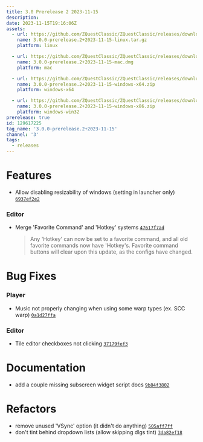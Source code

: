 ```yaml
---
title: 3.0 Prerelease 2 2023-11-15
description: 
date: 2023-11-15T19:16:06Z
assets: 
  - url: https://github.com/ZQuestClassic/ZQuestClassic/releases/download/3.0.0-prerelease.2%2B2023-11-15/3.0.0-prerelease.2%2B2023-11-15-linux.tar.gz
    name: 3.0.0-prerelease.2+2023-11-15-linux.tar.gz
    platform: linux

  - url: https://github.com/ZQuestClassic/ZQuestClassic/releases/download/3.0.0-prerelease.2%2B2023-11-15/3.0.0-prerelease.2%2B2023-11-15-mac.dmg
    name: 3.0.0-prerelease.2+2023-11-15-mac.dmg
    platform: mac

  - url: https://github.com/ZQuestClassic/ZQuestClassic/releases/download/3.0.0-prerelease.2%2B2023-11-15/3.0.0-prerelease.2%2B2023-11-15-windows-x64.zip
    name: 3.0.0-prerelease.2+2023-11-15-windows-x64.zip
    platform: windows-x64

  - url: https://github.com/ZQuestClassic/ZQuestClassic/releases/download/3.0.0-prerelease.2%2B2023-11-15/3.0.0-prerelease.2%2B2023-11-15-windows-x86.zip
    name: 3.0.0-prerelease.2+2023-11-15-windows-x86.zip
    platform: windows-win32
prerelease: true
id: 129617225
tag_name: '3.0.0-prerelease.2+2023-11-15'
channel: '3'
tags:
  - releases
---
```





# Features

- Allow disabling resizability of windows (setting in launcher only) [`6937ef2e2`](https://github.com/ZQuestClassic/ZQuestClassic/commit/6937ef2e24cbe80f5938256f6334c7e5ed02c08a)

### Editor

- Merge 'Favorite Command' and 'Hotkey' systems [`47617f7ad`](https://github.com/ZQuestClassic/ZQuestClassic/commit/47617f7ad488a44847b954d93cce56ac42f67063)
   &nbsp;
   >Any 'Hotkey' can now be set to a favorite command, and all old favorite commands now have 'Hotkey's. Favorite command buttons will clear upon this update, as the configs have changed. 
   >

# Bug Fixes

### Player

- Music not properly changing when using some warp types (ex. SCC warp) [`0a1d27ffa`](https://github.com/ZQuestClassic/ZQuestClassic/commit/0a1d27ffab259c1593cf769363dd97bfd98985dd)

### Editor

- Tile editor checkboxes not clicking [`37179fef3`](https://github.com/ZQuestClassic/ZQuestClassic/commit/37179fef37197eafcb4cf2b433910389a8dc9f8c)

# Documentation

- add a couple missing subscreen widget script docs [`9b84f3802`](https://github.com/ZQuestClassic/ZQuestClassic/commit/9b84f38021b05de69dc4a2fb100d66cfeec7091a)

# Refactors

- remove unused 'VSync' option (it didn't do anything) [`505aff7ff`](https://github.com/ZQuestClassic/ZQuestClassic/commit/505aff7ff1fbdf4e050f0c9ddd0548e6d922d7cc)
- don't tint behind dropdown lists (allow skipping dlgs tint) [`3da82ef18`](https://github.com/ZQuestClassic/ZQuestClassic/commit/3da82ef189582f5e8ec6379402ee0dd7a90ae5a1)
